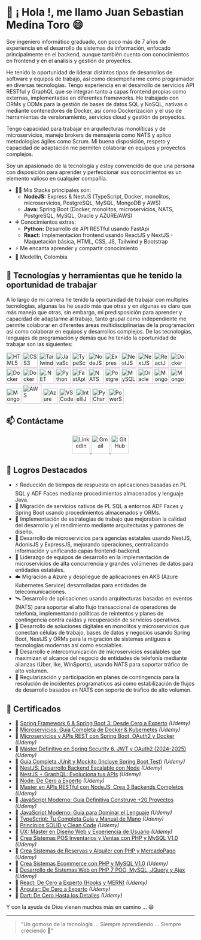 # 👋 ¡ Hola !, me llamo Juan Sebastian Medina Toro 😄

Soy ingeniero informático graduado, con poco más de 7 años de experiencia en el desarrollo de sistemas de información, enfocado principalmente en el backend, aunque también cuento con conocimientos en frontend y en el análisis y gestión de proyectos.
 
He tenido la oportunidad de liderar distintos tipos de desarrollos de software y equipos de trabajo, así como desempeñarme como programador en diversas tecnologías. Tengo experiencia en el desarrollo de servicios API RESTful y GraphQL que se integran tanto a capas frontend propias como externas, implementadas en diferentes frameworks. He trabajado con ORMs y ODMs para la gestión de bases de datos SQL y NoSQL, nativas o mediante contenedores de Docker, así como Dockerización y el uso de herramientas de versionamiento, servicios cloud y gestión de proyectos.

Tengo capacidad para trabajar en arquitecturas monolíticas y de microservicios, manejo brokers de mensajería como NATS y aplico metodologías ágiles como Scrum. Mi buena disposición, respeto y capacidad de adaptación me permiten colaborar en equipos y proyectos complejos.

Soy un apasionado de la tecnología y estoy convencido de que una persona con disposición para aprender y perfeccionar sus conocimientos es un elemento valioso en cualquier compañía.

- 🧑‍💻 Mis Stacks principales son:
  - <b>NodeJS:</b> Express & NestJS (TypeScript, Docker, monolitos, microservicios, PostgreSQL, MySQL, MongoDB y AWS)
  - <b>Java:</b> Spring Boot (Docker, monolitos, microservicios, NATS, PostgreSQL, MySQL, Oracle y AZURE/AWS)
- ➕ Conocimientos extras:
  - <b>Python:</b> Desarrollo de API RESTful usando FastApi
  - <b>React:</b> Implementación frontend usando ReactJS y NextJS - Maquetación básica, HTML, CSS, JS, Tailwind y Bootstrap
- ⚡ Me encanta aprender y compartir conocimiento
- 📍 Medellín, Colombia

## 🚀 Tecnologías y herramientas que he tenido la oportunidad de trabajar
A lo largo de mi carrera he tenido la oportunidad de trabajar con multiples tecnologías, algunas las he usado más que otras y en algunas es claro que más manejo que otras, sin embargo, mi predisposición para aprender y capacidad de adaptarme al trabajo, tanto grupal como independiente me permite colaborar en diferentes áreas multidisciplinarias de la programación así como colaborar en equipos y desarrollos complejos. De las tecnologías, lenguajes de programación y demás que he tenido la oportunidad de trabajar son las siguientes:

<p align="left">
  <!-- HTML5 -->
  <img src="https://cdn.jsdelivr.net/gh/devicons/devicon/icons/html5/html5-original.svg" alt="HTML5" width="40" height="40"/>
  <!-- CSS3 -->
  <img src="https://cdn.jsdelivr.net/gh/devicons/devicon/icons/css3/css3-original.svg" alt="CSS3" width="40" height="40"/>
  <!-- TailwindCSS -->
  <img src="https://upload.wikimedia.org/wikipedia/commons/d/d5/Tailwind_CSS_Logo.svg" alt="TailwindCSS" width="40" height="40"/>
  <!-- JavaScript -->
  <img src="https://cdn.jsdelivr.net/gh/devicons/devicon/icons/javascript/javascript-original.svg" alt="JavaScript" width="40" height="40"/>
  <!-- TypeScript -->
  <img src="https://cdn.jsdelivr.net/gh/devicons/devicon/icons/typescript/typescript-original.svg" alt="TypeScript" width="40" height="40"/>
  <!-- NodeJS -->
  <img src="https://cdn.jsdelivr.net/gh/devicons/devicon/icons/nodejs/nodejs-original.svg" alt="NodeJS" width="40" height="40"/>
  <!-- ExpressJS -->
  <img src="https://www.peanutsquare.com/wp-content/uploads/2024/04/Express.png" width="40" height="40" alt="ExpressJS"/>
  <!-- NestJS -->
  <img src="https://nestjs.com/img/logo-small.svg" alt="NestJS" width="40" height="40"/>
  <!-- NextJS -->
  <img src="https://cdn.jsdelivr.net/gh/devicons/devicon/icons/nextjs/nextjs-original.svg" alt="NextJS" width="40" height="40"/>
  <!-- ReactJS -->
  <img src="https://cdn.jsdelivr.net/gh/devicons/devicon/icons/react/react-original.svg" alt="ReactJS" width="40" height="40"/>
  <!-- Docker -->
  <img src="https://cdn.jsdelivr.net/gh/devicons/devicon/icons/docker/docker-original.svg" alt="Docker" width="40" height="40"/>
  <!-- Java -->
  <img src="https://www.manualweb.net/img/logos/java.png" alt="Docker" width="40" height="40"/>
  <!-- Spring Boot -->
  <img src="https://www.contentside.com/wp-content/uploads/2015/01/spring-boot-logo.png" alt="Docker" width="40" height="40"/>
  <!-- .NET -->
  <img src="https://cdn.jsdelivr.net/gh/devicons/devicon/icons/dotnetcore/dotnetcore-original.svg" alt=".NET" width="40" height="40"/>
  <!-- Python -->
  <img src="https://cdn.jsdelivr.net/gh/devicons/devicon/icons/python/python-original.svg" alt="Python" width="40" height="40"/>
  <!-- Python FastApi -->
  <img src="https://svgmix.com/uploads/skillicons/151df7-fastapi.svg" alt="FastApi" width="40" height="40"/>
  <!-- NATS -->
  <img src="https://nats.io/img/nats-icon-color.svg" alt="NATS" width="40" height="40"/>
  <!-- PostgreSQL -->
  <img src="https://cdn.jsdelivr.net/gh/devicons/devicon/icons/postgresql/postgresql-original.svg" alt="PostgreSQL" width="40" height="40"/>
  <!-- MySQL -->
  <img src="https://cdn.jsdelivr.net/gh/devicons/devicon/icons/mysql/mysql-original.svg" alt="MySQL" width="40" height="40"/>
  <!-- Oracle -->
  <img src="https://cdn.jsdelivr.net/gh/devicons/devicon/icons/oracle/oracle-original.svg" alt="Oracle" width="40" height="40"/>
  <!-- MongoDB -->
  <img src="https://cdn.jsdelivr.net/gh/devicons/devicon/icons/mongodb/mongodb-original.svg" alt="MongoDB" width="40" height="40"/>
  <!-- TypeORM -->
  <img src="https://vectorseek.com/wp-content/uploads/2024/07/TypeORM-Logo-Vector-Logo-Vector.svg--300x271.png" alt="MongoDB" width="40" height="40"/>
  <!-- PrismaORM -->
  <img src="https://img.icons8.com/?size=512&id=zJh5Gyrd6ZKu&format=png" alt="MongoDB" width="40" height="40"/>
  <!-- AWS -->
  <img src="https://tesslogs.com/wp-content/uploads/2024/10/Amazon-Web-Services-AWS-Logo.png" width="50" height="50" alt="AWS"/>
  <!-- Azure DevOps -->
  <img src="https://cdn.jsdelivr.net/gh/devicons/devicon/icons/azuredevops/azuredevops-original.svg" alt="Azure DevOps" width="40" height="40"/>
  <!-- Editor Visual Studio Code -->
  <img src="https://cdn.jsdelivr.net/gh/devicons/devicon/icons/vscode/vscode-original.svg" alt="VSCode" width="40" height="40"/>
  <!-- Editor IntelliJ -->
  <img src="https://cdn.jsdelivr.net/gh/devicons/devicon/icons/intellij/intellij-original.svg" alt="IntelliJ" width="40" height="40"/>
  <!-- Editor Visual PyCharm -->
  <img src="https://cdn.jsdelivr.net/gh/devicons/devicon/icons/pycharm/pycharm-original.svg" alt="PyCharm" width="40" height="40"/>
  <!-- Editor Visual Studio Code -->
  <img src="https://cdn.jsdelivr.net/gh/devicons/devicon/icons/powershell/powershell-original.svg" alt="PowerShell" width="40" height="40"/>
</p>

<h2>📫 Contáctame</h2>

<p align="center">
  <a href="https://www.linkedin.com/in/juan-sebastian-medina-toro-887491249/" target="_blank">
    <img src="https://cdn.jsdelivr.net/gh/devicons/devicon/icons/linkedin/linkedin-original.svg" width="48" height="48" alt="LinkedIn"/>
  </a>
  <a href="mailto:JSebastian19952011@gmail.com" target="_blank">
    <img src="https://cdn.jsdelivr.net/gh/devicons/devicon/icons/google/google-original.svg" width="48" height="48" alt="Gmail"/>
  </a>
  <a href="https://github.com/SebasMedina95" target="_blank">
    <img src="https://upload.wikimedia.org/wikipedia/commons/9/91/Octicons-mark-github.svg" width="48" height="48" alt="GitHub"/>
  </a>
</p>

## 🚀 Logros Destacados

- ⚡ Reducción de tiempos de respuesta en aplicaciones basadas en PL SQL y ADF Faces mediante procedimientos almacenados y lenguaje Java.
- 🔄 Migración de servicios nativos de PL SQL a entornos ADF Faces y Spring Boot usando procedimientos almacenados y ORMs.
- 🧠 Implementación de estrategias de trabajo que mejoraban la calidad del desarrollo y el rendimiento mediante arquitecturas y patrones de diseño.
- 🧩 Desarrollo de microservicios para agencias estatales usando NestJS, AdonisJS y ExpressJS, mejorando operaciones, centralizando información y unificando capas frontend-backend.
- 👥 Liderazgo de equipos de desarrollo en la implementación de microservicios de alta concurrencia y grandes volúmenes de datos para entidades estatales.
- ☁️ Migración a Azure y despliegue de aplicaciones en AKS (Azure Kubernetes Service) desarrolladas para entidades de telecomunicaciones.
- 🛰️ Desarrollo de aplicaciones usando arquitecturas basadas en eventos (NATS) para soportar el alto flujo transaccional de operadores de telefonía, implementando políticas de reintentos y planes de contingencia contra caidas y recuperación de servicios operativos.
- 🔧 Desarrollo de soluciones digitales en monolitos y microservicios que conectan células de trabajo, bases de datos y negocios usando Spring Boot, NestJS y ORMs para la migración de sistemas antiguos a tecnologías modernas así como escalables.
- 🚀 Desarrollo e intercomunicación de microservicios escalables que maximizan el alcance del negocio de entidades de telefonía mediante alianzas (Uber, Ike, WinSports), usando NATS para soportar tráfico de alto volumen.
- 🚀 Regularización y participación en planes de contingencia para la resolución de incidentes programaticos así como estabilización de flujos de desarrollo basados en NATS con soporte de trafico de alto volumen.

## 🏅 Certificados

- 📜 <a href="https://udemy-certificate.s3.amazonaws.com/pdf/UC-27f31dfe-51cf-41e7-96c1-f0a26e286339.pdf" target="_blank">Spring Framework 6 & Spring Boot 3: Desde Cero a Experto</a> _(Udemy)_
- 📜 <a href="https://udemy-certificate.s3.amazonaws.com/pdf/UC-decb58e1-3cf3-46c0-8d9c-eb2ff6f51daa.pdf" target="_blank">Microservicios: Guía Completa de Docker & Kubernetes</a> _(Udemy)_
- 📜 <a href="https://udemy-certificate.s3.amazonaws.com/pdf/UC-33e05934-d253-485f-87e6-80796543982c.pdf" target="_blank">Microservicios y APIs REST con Spring Boot, OAuth2 y Docker</a> _(Udemy)_
- 📜 <a href="https://udemy-certificate.s3.amazonaws.com/pdf/UC-06360624-9dab-4853-a5aa-f632002add44.pdf" target="_blank">Máster Definitivo en Spring Security 6, JWT y OAuth2 (2024-2025)</a> _(Udemy)_
- 📜 <a href="https://udemy-certificate.s3.amazonaws.com/pdf/UC-128d2ab4-4892-4cef-8844-1087b011644a.pdf" target="_blank">Guía Completa JUnit y Mockito (Incluye Spring Boot Test)</a> _(Udemy)_
- 📜 <a href="https://udemy-certificate.s3.amazonaws.com/pdf/UC-c9d20f26-8bc5-49f0-9f88-dc4849e572b3.pdf" target="_blank">NestJS: Desarrollo Backend Escalable con Node</a> _(Udemy)_
- 📜 <a href="https://udemy-certificate.s3.amazonaws.com/pdf/UC-eba6467c-6d7d-40b2-a9b6-da79a91b628a.pdf" target="_blank">NestJS + GraphQL: Evoluciona tus APIs</a> _(Udemy)_
- 📜 <a href="https://udemy-certificate.s3.amazonaws.com/pdf/UC-933d9d43-6d75-4862-9ebc-ccb281cb09a4.pdf" target="_blank">Node: De Cero a Experto</a> _(Udemy)_
- 📜 <a href="https://udemy-certificate.s3.amazonaws.com/pdf/UC-ae57cf1c-5a1a-4cf8-a801-188a09c22efb.pdf" target="_blank">Master en APIs RESTful con NodeJS: Crea 3 Backends Completos</a> _(Udemy)_
- 📜 <a href="https://udemy-certificate.s3.amazonaws.com/pdf/UC-1028e097-a851-4346-be19-fb7e3926e9ac.pdf" target="_blank">JavaScript Moderno: Guía Definitiva Construye +20 Proyectos</a> _(Udemy)_
- 📜 <a href="https://udemy-certificate.s3.amazonaws.com/pdf/UC-2e289177-fccc-421e-be1e-40e75bdee18d.pdf" target="_blank">JavaScript Moderno: Guía para Dominar el Lenguaje</a> _(Udemy)_
- 📜 <a href="https://udemy-certificate.s3.amazonaws.com/pdf/UC-cb93b1f0-3595-4d02-8ea1-4252f5341e81.pdf" target="_blank">TypeScript: Tu Completa Guía y Manual de Mano</a> _(Udemy)_
- 📜 <a href="https://udemy-certificate.s3.amazonaws.com/pdf/UC-dfa3d556-cf29-411d-8fdc-487ab26f7fa7.pdf" target="_blank">Principios SOLID y Clean Code</a> _(Udemy)_
- 📜 <a href="https://udemy-certificate.s3.amazonaws.com/pdf/UC-bbe9e694-055d-4d2c-bf6a-6ee8954f80d7.pdf" target="_blank">UX: Máster en Diseño Web y Experiencia de Usuario</a> _(Udemy)_
- 📜 <a href="https://udemy-certificate.s3.amazonaws.com/pdf/UC-7977f537-bf1c-4587-8a6c-f4069c5e236b.pdf" target="_blank">Crea Sistemas POS Inventarios y Ventas con PHP y MySQL V1.0</a> _(Udemy)_
- 📜 <a href="https://udemy-certificate.s3.amazonaws.com/pdf/UC-93a84a6e-a9e5-4811-bce0-f97b310d91f9.pdf" target="_blank">Crea Sistemas de Reservas y Alquiler con PHP y MercadoPago</a> _(Udemy)_
- 📜 <a href="https://udemy-certificate.s3.amazonaws.com/pdf/UC-8944e861-039e-4f47-8f79-76acc9c5db71.pdf" target="_blank">Crea Sistemas Ecommerce con PHP y MySQL V1.0</a> _(Udemy)_
- 📜 <a href="https://udemy-certificate.s3.amazonaws.com/pdf/UC-LH00T0FN.pdf" target="_blank">Desarrollo de Sistemas Web en PHP 7 POO, MySQL, JQuery y Ajax</a> _(Udemy)_
- 📜 <a href="https://udemy-certificate.s3.amazonaws.com/pdf/UC-0b32a751-b89c-4994-b9ef-9a1b2991fb18.pdf" target="_blank">React: De Cero a Experto (Hooks y MERN)</a> _(Udemy)_
- 📜 <a href="https://udemy-certificate.s3.amazonaws.com/pdf/UC-20d9fd17-3b8c-45dd-827a-001b56f1b705.pdf" target="_blank">Angular: De Cero a Experto</a> _(Udemy)_
- 📜 <a href="https://udemy-certificate.s3.amazonaws.com/pdf/UC-92d8c8d7-6d25-419d-a0d0-683043669cb8.pdf" target="_blank">Dart: De Cero Hasta los Detalles</a> _(Udemy)_

Y con la ayuda de Dios vienen muchos más en camino ... 😄

---
> "Un gomoso de la tecnología ... Siempre aprendiendo ... Siempre creciendo 🚀"
